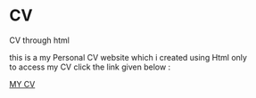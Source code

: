 # CV
CV through html
<p>this is a my Personal CV website which i created using Html only<br>to access my CV click the link given below :</p>
<a href="https://kinshuk69.github.io/CV/" >MY CV</a>
